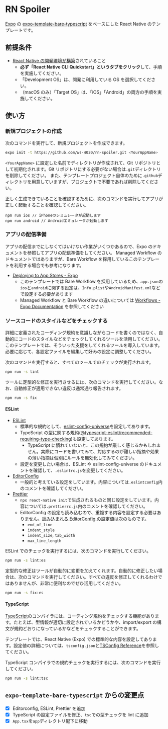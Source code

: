 # RN Spoiler

[Expo](https://expo.io/) の [expo-template-bare-typescript](https://github.com/expo/expo/tree/master/templates/expo-template-bare-typescript) をベースにした React Native のテンプレートです。

## 前提条件

- [React Native の開発環境が構築](https://reactnative.dev/docs/environment-setup)されていること
  - **必ず「React Native CLI Quickstart」というタブをクリック**して、手順を実施してください。
  - 「Development OS」は、開発に利用している OS を選択してください。
  - （macOS のみ）「Target OS」は、「iOS」「Android」の両方の手順を実施してください。

## 使い方

### 新規プロジェクトの作成

次のコマンドを実行して、新規プロジェクトを作成できます。

```bash
expo init -t https://github.com/ws-4020/rn-spoiler.git <YourAppName>
```

`<YourAppName>` に設定した名前でディレクトリが作成されて、Git リポジトリとして初期化されます。Git リポジトリにする必要がない場合は`.git`ディレクトリを削除してください。
また、テンプレートプロジェクト自体のために`.github`ディレクトリを用意していますが、プロジェクトで不要であれば削除してください。

正しく生成できていることを確認するために、次のコマンドを実行してアプリが正しく起動することを確認してください。

```
npm run ios // iPhoneのシミュレータが起動します
npm run android // Androidエミュレータが起動します
```

### アプリの配信準備

アプリの配信までにしなくてはいけない作業がいくつかあるので、Expo のドキュメントを参照してアプリの配信準備をしてください。
Managed Workflow のドキュメントではありますが、Bare Workflow を採用しているこのテンプレートを利用する場合でも参考になります。

- [Deploying to App Stores - Expo](https://docs.expo.io/distribution/app-stores/)
  - このテンプレートでは Bare Workflow を採用しているため、`app.json`の`ios`と`android`に関する設定は、`Info.plist`や`AndroidManifest.xml`などで設定する必要があります
  - Managed Workflow と Bare Workflow の違いについては [Workflows - Expo Documentation](https://docs.expo.io/introduction/managed-vs-bare/) を参照してください

### ソースコードのスタイルなどをチェックする

詳細に定義されたコーディング規約を意識しながらコードを書くのではなく、自動的にコードのスタイルなどをチェックしてくれるツールを活用してください。
このテンプレートでは、そういった支援をしてくれるツールを導入しています。必要に応じて、各設定ファイルを編集して好みの設定に調整してください。

次のコマンドを実行すると、すべてのツールでのチェックが実行されます。

```bash
npm run -s lint
```

ツールに定型的な修正を実行させるには、次のコマンドを実行してください。なお、自動修正が適用できない違反は通常通り報告されます。

```bash
npm run -s fix
```

#### ESLint

- [ESLint](https://eslint.org/)
  - 標準的な規約として、[eslint-config-universe](https://github.com/expo/expo/tree/master/packages/eslint-config-universe)を設定してあります。
  - TypeScript の型に関する規約([@typescript-eslint/recommended-requiring-type-checking](https://github.com/typescript-eslint/typescript-eslint/tree/master/packages/eslint-plugin#supported-rules))も設定してあります。
    - TypeScript に慣れていないと、この規約が厳しく感じるかもしれません。実際にコードを書いてみて、対応するのが難しい指摘や効果の薄い指摘は個別にルールを無効化してみてください。
  - 設定を変更したい場合は、ESLint や eslint-config-universe のドキュメントを確認して、`.eslintrc.js`を変更してください。
- [EditorConfig](https://editorconfig.org/)
  - 一般的と考えている設定をしています。内容については`.eslintconfig`内のコメントを確認してください。
- [Prettier](https://prettier.io/)
  - `npx react-native init`で生成されるものと同じ設定をしています。内容については`.prettierrc.js`内のコメントを確認してください。
  - EditorConfig の設定も読み込むので、重複する内容を設定する必要はありません。[読み込まれる EditorConfig の設定値](https://prettier.io/docs/en/api.html#prettierresolveconfigfilepath--options)は次のものです。
    - `end_of_line`
    - `indent_style`
    - `indent_size`, `tab_width`
    - `max_line_length`

ESLint でのチェックを実行するには、次のコマンドを実行してください。

```bash
npm run -s lint:es
```

定型的な修正はツールが自動的に変更を加えてくれます。自動的に修正したい場合は、次のコマンドを実行してください。すべての違反を修正してくれるわけではありませんが、非常に便利なのでぜひ活用してください。

```bash
npm run -s fix:es
```

#### TypeScript

[TypeScript](https://www.typescriptlang.org/)のコンパイラには、コーディング規約をチェックする機能があります。たとえば、型情報が適切に設定されているかどうかや、import/export の構文が規約どおりになっているかなどをチェックすることができます。

テンプレートでは、React Native (Expo) での標準的な内容を設定してあります。設定値の詳細については、`tsconfig.json`と[TSConfig Reference](https://www.typescriptlang.org/tsconfig)を参照してください。

TypeScript コンパイラでの規約チェックを実行するには、次のコマンドを実行してください。

```bash
npm run -s lint:tsc
```

## `expo-template-bare-typescript` からの変更点

- [x] Editorconfig, ESLint, Prettier を追加
- [x] TypeScript の設定ファイルを修正、`tsc`での型チェックを lint に追加
- [x] `App.tsx`を`app`ディレクトリ配下に移動
